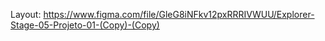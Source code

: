 Layout: https://www.figma.com/file/GleG8iNFkv12pxRRRIVWUU/Explorer-Stage-05-Projeto-01-(Copy)-(Copy)
